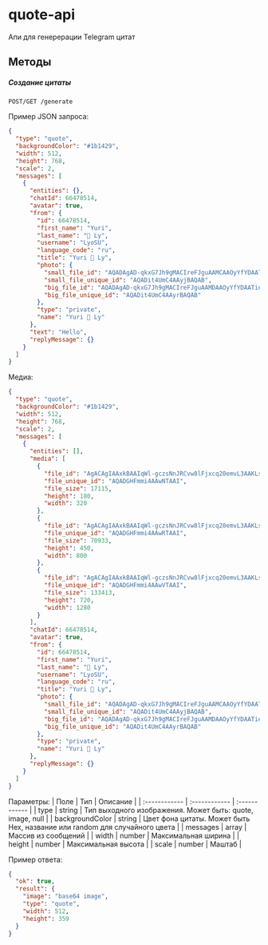 # quote-api
Апи для генерерации Telegram цитат

## Методы
##### Создание цитаты
```http
POST/GET /generate
```

Пример JSON запроса:
```json
{
  "type": "quote",
  "backgroundColor": "#1b1429",
  "width": 512,
  "height": 768,
  "scale": 2,
  "messages": [
    {
      "entities": {},
      "chatId": 66478514,
      "avatar": true,
      "from": {
        "id": 66478514,
        "first_name": "Yuri",
        "last_name": "💜 Ly",
        "username": "LyoSU",
        "language_code": "ru",
        "title": "Yuri 💜 Ly",
        "photo": {
          "small_file_id": "AQADAgAD-qkxG7Jh9gMACIreFJguAAMCAAOyYfYDAATieVimvJOu7CjBAQABGQQ",
          "small_file_unique_id": "AQADit4UmC4AAyjBAQAB",
          "big_file_id": "AQADAgAD-qkxG7Jh9gMACIreFJguAAMDAAOyYfYDAATieVimvJOu7CrBAQABGQQ",
          "big_file_unique_id": "AQADit4UmC4AAyrBAQAB"
        },
        "type": "private",
        "name": "Yuri 💜 Ly"
      },
      "text": "Hello",
      "replyMessage": {}
    }
  ]
}
```

Медиа:
```json
{
  "type": "quote",
  "backgroundColor": "#1b1429",
  "width": 512,
  "height": 768,
  "scale": 2,
  "messages": [
    {
      "entities": [],
      "media": [
        {
          "file_id": "AgACAgIAAxkBAAIqWl-gczsNnJRCvw8lFjxcq20emvL3AAKLsjEbNigAAUk02TM0mPO1SxhxZpouAAMBAAMCAANtAAMDUwACGQQ",
          "file_unique_id": "AQADGHFmmi4AAwNTAAI",
          "file_size": 17115,
          "height": 180,
          "width": 320
        },
        {
          "file_id": "AgACAgIAAxkBAAIqWl-gczsNnJRCvw8lFjxcq20emvL3AAKLsjEbNigAAUk02TM0mPO1SxhxZpouAAMBAAMCAAN4AAMEUwACGQQ",
          "file_unique_id": "AQADGHFmmi4AAwRTAAI",
          "file_size": 70933,
          "height": 450,
          "width": 800
        },
        {
          "file_id": "AgACAgIAAxkBAAIqWl-gczsNnJRCvw8lFjxcq20emvL3AAKLsjEbNigAAUk02TM0mPO1SxhxZpouAAMBAAMCAAN5AAMFUwACGQQ",
          "file_unique_id": "AQADGHFmmi4AAwVTAAI",
          "file_size": 133413,
          "height": 720,
          "width": 1280
        }
      ],
      "chatId": 66478514,
      "avatar": true,
      "from": {
        "id": 66478514,
        "first_name": "Yuri",
        "last_name": "💜 Ly",
        "username": "LyoSU",
        "language_code": "ru",
        "title": "Yuri 💜 Ly",
        "photo": {
          "small_file_id": "AQADAgAD-qkxG7Jh9gMACIreFJguAAMCAAOyYfYDAATieVimvJOu7CjBAQABGQQ",
          "small_file_unique_id": "AQADit4UmC4AAyjBAQAB",
          "big_file_id": "AQADAgAD-qkxG7Jh9gMACIreFJguAAMDAAOyYfYDAATieVimvJOu7CrBAQABGQQ",
          "big_file_unique_id": "AQADit4UmC4AAyrBAQAB"
        },
        "type": "private",
        "name": "Yuri 💜 Ly"
      },
      "replyMessage": {}
    }
  ]
}
```

Параметры:
|  Поле | Тип |  Описание  |
| :------------ | :------------ | :------------ |
|  type | string | Тип выходного изображения. Может быть: quote, image, null |
|  backgroundColor | string | Цвет фона цитаты. Может быть Hex, название или random для случайного цвета |
|  messages | array | Массив из сообщений |
| width | number | Максимальная ширина |
| height | number | Максимальная высота |
| scale | number | Маштаб |

Пример ответа:

```json
{
  "ok": true,
  "result": {
    "image": "base64 image",
    "type": "quote",
    "width": 512,
    "height": 359
  }
}

```
